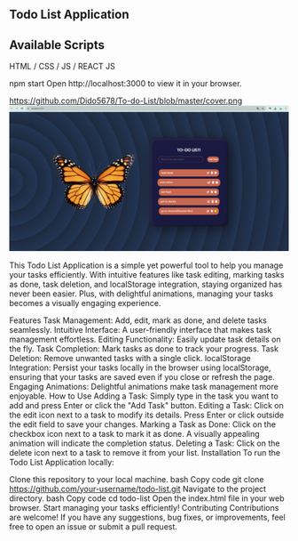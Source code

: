 ## Todo List Application

## Available Scripts
HTML / CSS / JS / REACT JS

npm start
Open http://localhost:3000 to view it in your browser.

https://github.com/Dido5678/To-do-List/blob/master/cover.png
![Cover foto](cover.png)


This Todo List Application is a simple yet powerful tool to help you manage your tasks efficiently. With intuitive features like task editing, marking tasks as done, task deletion, and localStorage integration, staying organized has never been easier. Plus, with delightful animations, managing your tasks becomes a visually engaging experience.

Features
Task Management: Add, edit, mark as done, and delete tasks seamlessly.
Intuitive Interface: A user-friendly interface that makes task management effortless.
Editing Functionality: Easily update task details on the fly.
Task Completion: Mark tasks as done to track your progress.
Task Deletion: Remove unwanted tasks with a single click.
localStorage Integration: Persist your tasks locally in the browser using localStorage, ensuring that your tasks are saved even if you close or refresh the page.
Engaging Animations: Delightful animations make task management more enjoyable.
How to Use
Adding a Task: Simply type in the task you want to add and press Enter or click the "Add Task" button.
Editing a Task: Click on the edit icon next to a task to modify its details. Press Enter or click outside the edit field to save your changes.
Marking a Task as Done: Click on the checkbox icon next to a task to mark it as done. A visually appealing animation will indicate the completion status.
Deleting a Task: Click on the delete icon next to a task to remove it from your list.
Installation
To run the Todo List Application locally:

Clone this repository to your local machine.
bash
Copy code
git clone https://github.com/your-username/todo-list.git
Navigate to the project directory.
bash
Copy code
cd todo-list
Open the index.html file in your web browser.
Start managing your tasks efficiently!
Contributing
Contributions are welcome! If you have any suggestions, bug fixes, or improvements, feel free to open an issue or submit a pull request.